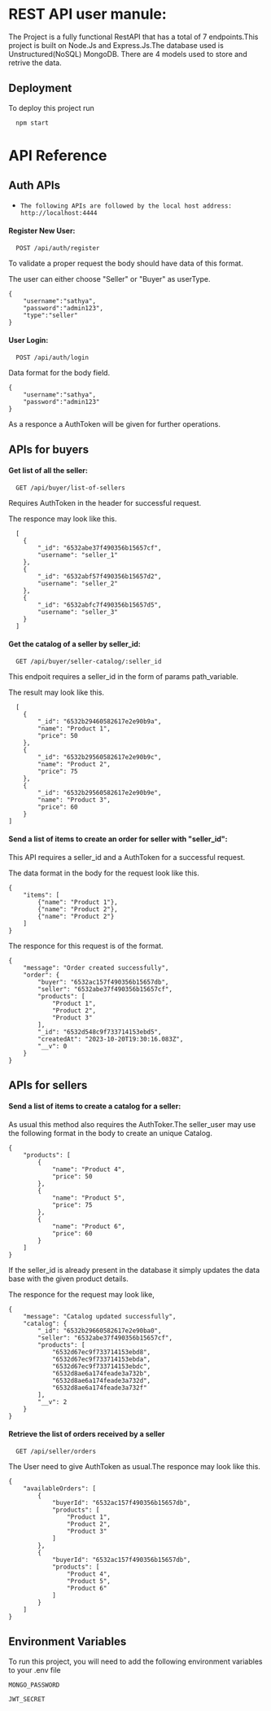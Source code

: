 
# REST API user manule:

The Project is a fully functional RestAPI that has a total of 7 endpoints.This project is built on Node.Js and Express.Js.The database used is Unstructured(NoSQL) MongoDB. There are 4 models used to store and retrive the data.


## Deployment

To deploy this project run

```bash
  npm start
```


# API Reference

## Auth APIs

* ``The following APIs are followed by the local host address: http://localhost:4444``

#### Register New User:

```http
  POST /api/auth/register
```

To validate a proper request the body should have data of this format.

The user can either choose "Seller" or "Buyer" as userType.

```
{
	"username":"sathya",
    "password":"admin123",
    "type":"seller"
}
```


#### User Login:

```http
  POST /api/auth/login
```

Data format for the body field.

```
{
    "username":"sathya",
    "password":"admin123"
}
```
As a responce a AuthToken will be given for further operations.

## APIs for buyers

#### Get list of all the seller:

```
  GET /api/buyer/list-of-sellers
```
Requires AuthToken in the header for successful request.

The responce may look like this.

```
  [
    {
        "_id": "6532abe37f490356b15657cf",
        "username": "seller_1"
    },
    {
        "_id": "6532abf57f490356b15657d2",
        "username": "seller_2"
    },
    {
        "_id": "6532abfc7f490356b15657d5",
        "username": "seller_3"
    }
  ]
```
#### Get the catalog of a seller by seller_id:

```
  GET /api/buyer/seller-catalog/:seller_id
```
This endpoit requires a seller_id in the form of params path_variable.

The result may look like this.

```
  [
    {
        "_id": "6532b29460582617e2e90b9a",
        "name": "Product 1",
        "price": 50
    },
    {
        "_id": "6532b29560582617e2e90b9c",
        "name": "Product 2",
        "price": 75
    },
    {
        "_id": "6532b29560582617e2e90b9e",
        "name": "Product 3",
        "price": 60
    }
]
```
#### Send a list of items to create an order for seller with "seller_id":

This API requires a seller_id and a AuthToken for a successful request.

The data format in the body for the request look like this.

```
{
    "items": [
        {"name": "Product 1"},
        {"name": "Product 2"},
        {"name": "Product 2"}
    ]
}

```

The responce for this request is of the format.

```
{
    "message": "Order created successfully",
    "order": {
        "buyer": "6532ac157f490356b15657db",
        "seller": "6532abe37f490356b15657cf",
        "products": [
            "Product 1",
            "Product 2",
            "Product 3"
        ],
        "_id": "6532d548c9f733714153ebd5",
        "createdAt": "2023-10-20T19:30:16.083Z",
        "__v": 0
    }
}
```

## APIs for sellers

#### Send a list of items to create a catalog for a seller:

As usual this method also requires the AuthToker.The seller_user may use the following format in the body to create an unique Catalog.

```
{
    "products": [
        {
            "name": "Product 4",
            "price": 50
        },
        {
            "name": "Product 5",
            "price": 75
        },
        {
            "name": "Product 6",
            "price": 60
        }
    ]
}
```
If the seller_id is already present in the database it simply updates the data base with the given product details.

The responce for the request may look like,

```
{
    "message": "Catalog updated successfully",
    "catalog": {
        "_id": "6532b29660582617e2e90ba0",
        "seller": "6532abe37f490356b15657cf",
        "products": [
            "6532d67ec9f733714153ebd8",
            "6532d67ec9f733714153ebda",
            "6532d67ec9f733714153ebdc",
            "6532d8ae6a174feade3a732b",
            "6532d8ae6a174feade3a732d",
            "6532d8ae6a174feade3a732f"
        ],
        "__v": 2
    }
}
```
#### Retrieve the list of orders received by a seller

```
  GET /api/seller/orders
```
The User need to give AuthToken as usual.The responce may look like this.

```
{
    "availableOrders": [
        {
            "buyerId": "6532ac157f490356b15657db",
            "products": [
                "Product 1",
                "Product 2",
                "Product 3"
            ]
        },
        {
            "buyerId": "6532ac157f490356b15657db",
            "products": [
                "Product 4",
                "Product 5",
                "Product 6"
            ]
        }
    ]
}
```


## Environment Variables

To run this project, you will need to add the following environment variables to your .env file

`MONGO_PASSWORD`

`JWT_SECRET`

